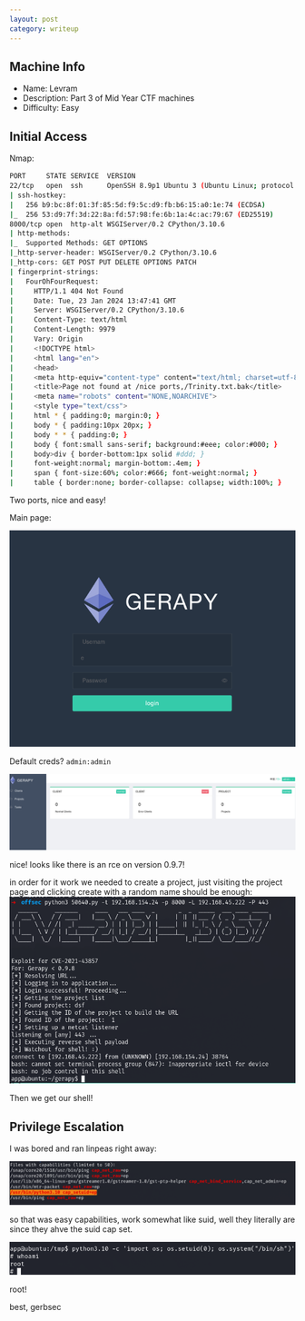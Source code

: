 ```yaml
---
layout: post
category: writeup
---
```


## Machine Info

- Name: Levram
- Description:  Part 3 of Mid Year CTF machines
- Difficulty: Easy

## Initial Access

Nmap:
```bash
PORT     STATE SERVICE  VERSION
22/tcp   open  ssh      OpenSSH 8.9p1 Ubuntu 3 (Ubuntu Linux; protocol 2.0)
| ssh-hostkey: 
|   256 b9:bc:8f:01:3f:85:5d:f9:5c:d9:fb:b6:15:a0:1e:74 (ECDSA)
|_  256 53:d9:7f:3d:22:8a:fd:57:98:fe:6b:1a:4c:ac:79:67 (ED25519)
8000/tcp open  http-alt WSGIServer/0.2 CPython/3.10.6
| http-methods: 
|_  Supported Methods: GET OPTIONS
|_http-server-header: WSGIServer/0.2 CPython/3.10.6
|_http-cors: GET POST PUT DELETE OPTIONS PATCH
| fingerprint-strings: 
|   FourOhFourRequest: 
|     HTTP/1.1 404 Not Found
|     Date: Tue, 23 Jan 2024 13:47:41 GMT
|     Server: WSGIServer/0.2 CPython/3.10.6
|     Content-Type: text/html
|     Content-Length: 9979
|     Vary: Origin
|     <!DOCTYPE html>
|     <html lang="en">
|     <head>
|     <meta http-equiv="content-type" content="text/html; charset=utf-8">
|     <title>Page not found at /nice ports,/Trinity.txt.bak</title>
|     <meta name="robots" content="NONE,NOARCHIVE">
|     <style type="text/css">
|     html * { padding:0; margin:0; }
|     body * { padding:10px 20px; }
|     body * * { padding:0; }
|     body { font:small sans-serif; background:#eee; color:#000; }
|     body>div { border-bottom:1px solid #ddd; }
|     font-weight:normal; margin-bottom:.4em; }
|     span { font-size:60%; color:#666; font-weight:normal; }
|     table { border:none; border-collapse: collapse; width:100%; }
```

Two ports, nice and easy!

Main page:

![](assets/images/2024-01-23-OFFSEC-Levram-writeup-image-1.png)

Default creds? `admin:admin`

![](assets/images/2024-01-23-OFFSEC-Levram-writeup-image-2.png)

nice! looks like there is an rce on version 0.9.7!

in order for it work we needed to create a project, just visiting the project page and clicking create with a random name should be enough:
![](assets/images/2024-01-23-OFFSEC-Levram-writeup-image-3.png)

Then we get our shell!
## Privilege Escalation

I was bored and ran linpeas right away:

![](assets/images/2024-01-23-OFFSEC-Levram-writeup-image-4.png)

so that was easy capabilities, work somewhat like suid, well they literally are since they ahve the suid cap set.

![](assets/images/2024-01-23-OFFSEC-Levram-writeup-image-5.png)

root!

best,
gerbsec